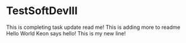 # TestSoftDevIII

This is completing task update read me!
This is adding more to readme
Hello World
Keon says hello!
This is my new line!
